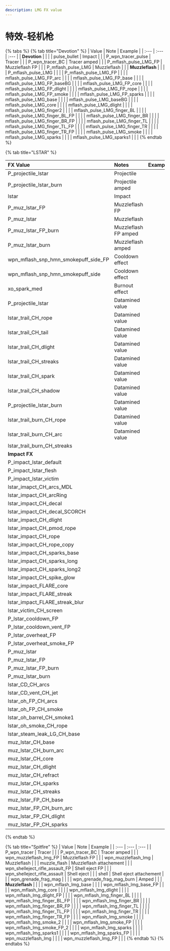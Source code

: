 ```yaml
---
description: LMG FX value
---
```


# 特效-轻机枪

{% tabs %}
{% tab title="Devotion" %}
| Value | Note | Example |
| :--- | :--- | :--- |
| **Devotion** |  |  |
| pulse\_bullet | Impact |  |
| P\_wpn\_tracer\_pulse | Tracer |  |
| P\_wpn\_tracer\_BC | Tracer amped |  |
| P\_mflash\_pulse\_LMG\_FP | Muzzleflash FP |  |
| P\_mflash\_pulse\_LMG | Muzzleflash |  |
| **Muzzleflash** |  |  |
| P\_mflash\_pulse\_LMG |  |  |
| P\_mflash\_pulse\_LMG\_FP |  |  |
| mflash\_pulse\_LMG\_FP\_arc |  |  |
| mflash\_pulse\_LMG\_FP\_base |  |  |
| mflash\_pulse\_LMG\_FP\_baseBG |  |  |
| mflash\_pulse\_LMG\_FP\_core |  |  |
| mflash\_pulse\_LMG\_FP\_dlight |  |  |
| mflash\_pulse\_LMG\_FP\_rope |  |  |
| mflash\_pulse\_LMG\_FP\_smoke |  |  |
| mflash\_pulse\_LMG\_FP\_sparks |  |  |
| mflash\_pulse\_LMG\_base |  |  |
| mflash\_pulse\_LMG\_baseBG |  |  |
| mflash\_pulse\_LMG\_core |  |  |
| mflash\_pulse\_LMG\_dlight |  |  |
| mflash\_pulse\_LMG\_finger2 |  |  |
| mflash\_pulse\_LMG\_finger\_BL |  |  |
| mflash\_pulse\_LMG\_finger\_BL\_FP |  |  |
| mflash\_pulse\_LMG\_finger\_BR |  |  |
| mflash\_pulse\_LMG\_finger\_BR\_FP |  |  |
| mflash\_pulse\_LMG\_finger\_TL |  |  |
| mflash\_pulse\_LMG\_finger\_TL\_FP |  |  |
| mflash\_pulse\_LMG\_finger\_TR |  |  |
| mflash\_pulse\_LMG\_finger\_TR\_FP |  |  |
| mflash\_pulse\_LMG\_smoke |  |  |
| mflash\_pulse\_LMG\_sparks |  |  |
| mflash\_pulse\_LMG\_sparks1 |  |  |
{% endtab %}

{% tab title="LSTAR" %}


| FX Value | Notes | Examples |
| :--- | :--- | :--- |
| P\_projectile\_lstar | Projectile |  |
| P\_projectile\_lstar\_burn | Projectile amped |  |
| lstar | Impact |  |
| P\_muz\_lstar\_FP | Muzzleflash FP |  |
| P\_muz\_lstar | Muzzleflash |  |
| P\_muz\_lstar\_FP\_burn | Muzzleflash FP amped |  |
| P\_muz\_lstar\_burn | Muzzleflash amped |  |
| wpn\_mflash\_snp\_hmn\_smokepuff\_side\_FP | Cooldown effect |  |
| wpn\_mflash\_snp\_hmn\_smokepuff\_side | Cooldown effect |  |
| xo\_spark\_med | Burnout effect |  |
| P\_projectile\_lstar | Datamined value |  |
| lstar\_trail\_CH\_rope | Datamined value |  |
| lstar\_trail\_CH\_tail | Datamined value |  |
| lstar\_trail\_CH\_dlight | Datamined value |  |
| lstar\_trail\_CH\_streaks | Datamined value |  |
| lstar\_trail\_CH\_spark | Datamined value |  |
| lstar\_trail\_CH\_shadow | Datamined value |  |
| P\_projectile\_lstar\_burn | Datamined value |  |
| lstar\_trail\_burn\_CH\_rope | Datamined value |  |
| lstar\_trail\_burn\_CH\_arc | Datamined value |  |
| lstar\_trail\_burn\_CH\_streaks |  |  |
| **Impact FX** |  |  |
| P\_impact\_lstar\_default |  |  |
| P\_impact\_lstar\_flesh |  |  |
| P\_impact\_lstar\_victim |  |  |
| lstar\_imapct\_CH\_arcs\_MDL |  |  |
| lstar\_impact\_CH\_arcRing |  |  |
| lstar\_impact\_CH\_decal |  |  |
| lstar\_impact\_CH\_decal\_SCORCH |  |  |
| lstar\_impact\_CH\_dlight |  |  |
| lstar\_impact\_CH\_pmod\_rope |  |  |
| lstar\_impact\_CH\_rope |  |  |
| lstar\_impact\_CH\_rope\_copy |  |  |
| lstar\_impact\_CH\_sparks\_base |  |  |
| lstar\_impact\_CH\_sparks\_long |  |  |
| lstar\_impact\_CH\_sparks\_long2 |  |  |
| lstar\_impact\_CH\_spike\_glow |  |  |
| lstar\_impact\_FLARE\_core |  |  |
| lstar\_impact\_FLARE\_streak |  |  |
| lstar\_impact\_FLARE\_streak\_blur |  |  |
| lstar\_victim\_CH\_screen |  |  |
| P\_lstar\_cooldown\_FP |  |  |
| P\_lstar\_cooldown\_vent\_FP |  |  |
| P\_lstar\_overheat\_FP |  |  |
| P\_lstar\_overheat\_smoke\_FP |  |  |
| P\_muz\_lstar |  |  |
| P\_muz\_lstar\_FP |  |  |
| P\_muz\_lstar\_FP\_burn |  |  |
| P\_muz\_lstar\_burn |  |  |
| lstar\_CD\_CH\_arcs |  |  |
| lstar\_CD\_vent\_CH\_jet |  |  |
| lstar\_oh\_FP\_CH\_arcs |  |  |
| lstar\_oh\_FP\_CH\_smoke |  |  |
| lstar\_oh\_barrel\_CH\_smoke1 |  |  |
| lstar\_oh\_smoke\_CH\_rope |  |  |
| lstar\_steam\_leak\_LG\_CH\_base |  |  |
| muz\_lstar\_CH\_base |  |  |
| muz\_lstar\_CH\_burn\_arc |  |  |
| muz\_lstar\_CH\_core |  |  |
| muz\_lstar\_CH\_dlight |  |  |
| muz\_lstar\_CH\_refract |  |  |
| muz\_lstar\_CH\_sparks |  |  |
| muz\_lstar\_CH\_streaks |  |  |
| muz\_lstar\_FP\_CH\_base |  |  |
| muz\_lstar\_FP\_CH\_burn\_arc |  |  |
| muz\_lstar\_FP\_CH\_dlight |  |  |
| muz\_lstar\_FP\_CH\_sparks |  |  |
{% endtab %}

{% tab title="Spitfire" %}
| Value | Note | Example |
| :--- | :--- | :--- |
| P\_wpn\_tracer | Tracer |  |
| P\_wpn\_tracer\_BC | Tracer amped |  |
| wpn\_muzzleflash\_lmg\_FP | Muzzleflash FP |  |
| wpn\_muzzleflash\_lmg | Muzzleflash |  |
| muzzle\_flash | Muzzleflash attachement |  |
| wpn\_shelleject\_rifle\_assault\_FP | Shell eject FP |  |
| wpn\_shelleject\_rifle\_assault | Shell eject |  |
| shell | Shell eject attachement |  |
| wpn\_grenade\_frag\_mag |  |  |
| wpn\_grenade\_frag\_mag\_burn | Amped |  |
| **Muzzleflash** |  |  |
| wpn\_mflash\_lmg\_base |  |  |
| wpn\_mflash\_lmg\_base\_FP |  |  |
| wpn\_mflash\_lmg\_core |  |  |
| wpn\_mflash\_lmg\_dlight |  |  |
| wpn\_mflash\_lmg\_dlight\_FP |  |  |
| wpn\_mflash\_lmg\_finger\_BL |  |  |
| wpn\_mflash\_lmg\_finger\_BL\_FP |  |  |
| wpn\_mflash\_lmg\_finger\_BR |  |  |
| wpn\_mflash\_lmg\_finger\_BR\_FP |  |  |
| wpn\_mflash\_lmg\_finger\_TL |  |  |
| wpn\_mflash\_lmg\_finger\_TL\_FP |  |  |
| wpn\_mflash\_lmg\_finger\_TR |  |  |
| wpn\_mflash\_lmg\_finger\_TR\_FP |  |  |
| wpn\_mflash\_lmg\_smoke |  |  |
| wpn\_mflash\_lmg\_smoke\_2 |  |  |
| wpn\_mflash\_lmg\_smoke\_FP |  |  |
| wpn\_mflash\_lmg\_smoke\_FP\_2 |  |  |
| wpn\_mflash\_lmg\_sparks |  |  |
| wpn\_mflash\_lmg\_sparks1 |  |  |
| wpn\_mflash\_lmg\_sparks\_FP |  |  |
| wpn\_muzzleflash\_lmg |  |  |
| wpn\_muzzleflash\_lmg\_FP |  |  |
{% endtab %}
{% endtabs %}

